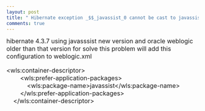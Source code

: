 ```yaml
---
layout: post
title: " Hibernate exception _$$_javassist_0 cannot be cast to javassist.util.proxy.Proxy"
comments: true
---
```

<p><span style="font-size: medium;">hibernate 4.3.7 using javasssist new version and oracle weblogic older than that version for solve this problem will add this configuration to weblogic.xml</span><br /><br /><span style="font-size: medium;">&lt;wls:container-descriptor&gt;</span><br /><span style="font-size: medium;">&nbsp;&nbsp;&nbsp;&nbsp;&nbsp;&nbsp;&nbsp; &lt;wls:prefer-application-packages&gt;</span><br /><span style="font-size: medium;">&nbsp;&nbsp;&nbsp;&nbsp;&nbsp;&nbsp;&nbsp;&nbsp;&nbsp;&nbsp;&nbsp; &lt;wls:package-name&gt;javassist&lt;/wls:package-name&gt;</span><br /><span style="font-size: medium;">&nbsp;&nbsp;&nbsp;&nbsp;&nbsp;&nbsp;&nbsp; &lt;/wls:prefer-application-packages&gt;</span><br /><span style="font-size: medium;">&nbsp;&nbsp;&nbsp; &lt;/wls:container-descriptor&gt;</span></p>
